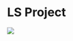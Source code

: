# LS Project

![](https://media1.giphy.com/media/v1.Y2lkPTc5MGI3NjExYTlhZTgyZTcwNDg1Mzk4NDg3OWY2NWVlMGI3OGZiMDhlMmU4MTg0OCZjdD1n/rQ5cWOkvXfoTUZLIPh/giphy.gif)

